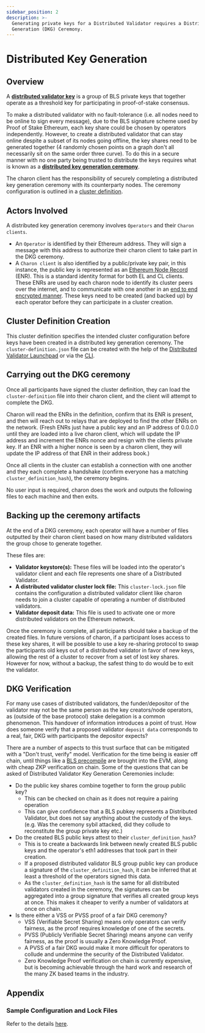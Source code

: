 ```yaml
---
sidebar_position: 2
description: >-
  Generating private keys for a Distributed Validator requires a Distributed Key
  Generation (DKG) Ceremony.
---
```


# Distributed Key Generation

## Overview

A [**distributed validator key**](../int/key-concepts.md#distributed-validator-key) is a group of BLS private keys that together operate as a threshold key for participating in proof-of-stake consensus.

To make a distributed validator with no fault-tolerance (i.e. all nodes need to be online to sign every message), due to the BLS signature scheme used by Proof of Stake Ethereum, each key share could be chosen by operators independently. However, to create a distributed validator that can stay online despite a subset of its nodes going offline, the key shares need to be generated together (4 randomly chosen points on a graph don't all necessarily sit on the same order three curve). To do this in a secure manner with no one party being trusted to distribute the keys requires what is known as a [**distributed key generation ceremony**](../int/key-concepts.md#distributed-validator-key-generation-ceremony).

The charon client has the responsibility of securely completing a distributed key generation ceremony with its counterparty nodes. The ceremony configuration is outlined in a [cluster definition](https://github.com/ObolNetwork/obol-docs/blob/main/versioned_docs/version-v0.17.0/charon/cluster-configuration/README.md).

## Actors Involved

A distributed key generation ceremony involves `Operators` and their `Charon clients`.

* An `Operator` is identified by their Ethereum address. They will sign a message with this address to authorize their charon client to take part in the DKG ceremony.
* A `Charon client` is also identified by a public/private key pair, in this instance, the public key is represented as an [Ethereum Node Record](https://eips.ethereum.org/EIPS/eip-778) (ENR). This is a standard identity format for both EL and CL clients. These ENRs are used by each charon node to identify its cluster peers over the internet, and to communicate with one another in an [end to end encrypted manner](https://github.com/libp2p/go-libp2p/tree/master/p2p/security/noise). These keys need to be created (and backed up) by each operator before they can participate in a cluster creation.

## Cluster Definition Creation

This cluster definition specifies the intended cluster configuration before keys have been created in a distributed key generation ceremony. The `cluster-definition.json` file can be created with the help of the [Distributed Validator Launchpad](cluster-configuration.md#using-the-dv-launchpad) or via the [CLI](cluster-configuration.md#using-the-cli).

## Carrying out the DKG ceremony

Once all participants have signed the cluster definition, they can load the `cluster-definition` file into their charon client, and the client will attempt to complete the DKG.

Charon will read the ENRs in the definition, confirm that its ENR is present, and then will reach out to relays that are deployed to find the other ENRs on the network. (Fresh ENRs just have a public key and an IP address of 0.0.0.0 until they are loaded into a live charon client, which will update the IP address and increment the ENRs nonce and resign with the clients private key. If an ENR with a higher nonce is seen by a charon client, they will update the IP address of that ENR in their address book.)

Once all clients in the cluster can establish a connection with one another and they each complete a handshake (confirm everyone has a matching `cluster_definition_hash`), the ceremony begins.

No user input is required, charon does the work and outputs the following files to each machine and then exits.

## Backing up the ceremony artifacts

At the end of a DKG ceremony, each operator will have a number of files outputted by their charon client based on how many distributed validators the group chose to generate together.

These files are:

* **Validator keystore(s):** These files will be loaded into the operator's validator client and each file represents one share of a Distributed Validator.
* **A distributed validator cluster lock file:** This `cluster-lock.json` file contains the configuration a distributed validator client like charon needs to join a cluster capable of operating a number of distributed validators.
* **Validator deposit data:** This file is used to activate one or more distributed validators on the Ethereum network.

Once the ceremony is complete, all participants should take a backup of the created files. In future versions of charon, if a participant loses access to these key shares, it will be possible to use a key re-sharing protocol to swap the participants old keys out of a distributed validator in favor of new keys, allowing the rest of a cluster to recover from a set of lost key shares. However for now, without a backup, the safest thing to do would be to exit the validator.

## DKG Verification

For many use cases of distributed validators, the funder/depositor of the validator may not be the same person as the key creators/node operators, as (outside of the base protocol) stake delegation is a common phenomenon. This handover of information introduces a point of trust. How does someone verify that a proposed validator `deposit data` corresponds to a real, fair, DKG with participants the depositor expects?

There are a number of aspects to this trust surface that can be mitigated with a "Don't trust, verify" model. Verification for the time being is easier off chain, until things like a [BLS precompile](https://eips.ethereum.org/EIPS/eip-2537) are brought into the EVM, along with cheap ZKP verification on chain. Some of the questions that can be asked of Distributed Validator Key Generation Ceremonies include:

* Do the public key shares combine together to form the group public key?
  * This can be checked on chain as it does not require a pairing operation
  * This can give confidence that a BLS pubkey represents a Distributed Validator, but does not say anything about the custody of the keys. (e.g. Was the ceremony sybil attacked, did they collude to reconstitute the group private key etc.)
* Do the created BLS public keys attest to their `cluster_definition_hash`?
  * This is to create a backwards link between newly created BLS public keys and the operator's eth1 addresses that took part in their creation.
  * If a proposed distributed validator BLS group public key can produce a signature of the `cluster_definition_hash`, it can be inferred that at least a threshold of the operators signed this data.
  * As the `cluster_definition_hash` is the same for all distributed validators created in the ceremony, the signatures can be aggregated into a group signature that verifies all created group keys at once. This makes it cheaper to verify a number of validators at once on chain.
* Is there either a VSS or PVSS proof of a fair DKG ceremony?
  * VSS (Verifiable Secret Sharing) means only operators can verify fairness, as the proof requires knowledge of one of the secrets.
  * PVSS (Publicly Verifiable Secret Sharing) means anyone can verify fairness, as the proof is usually a Zero Knowledge Proof.
  * A PVSS of a fair DKG would make it more difficult for operators to collude and undermine the security of the Distributed Validator.
  * Zero Knowledge Proof verification on chain is currently expensive, but is becoming achievable through the hard work and research of the many ZK based teams in the industry.

## Appendix

### Sample Configuration and Lock Files

Refer to the details [here](https://github.com/ObolNetwork/obol-docs/blob/main/versioned_docs/version-v0.17.0/charon/cluster-configuration/README.md).
